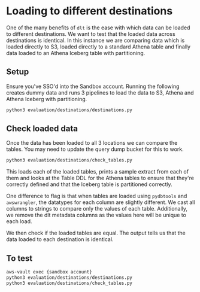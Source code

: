 # Loading to different destinations

One of the many benefits of `dlt` is the ease with which data can be loaded to different destinations. We want to test that the loaded data across destinations is identical. In this instance we are comparing data which is loaded directly to S3, loaded directly to a standard Athena table and finally data loaded to an Athena Iceberg table with partitioning.

## Setup
Ensure you've SSO'd into the Sandbox account. Running the following creates dummy data and runs 3 pipelines to load the data to S3, Athena and Athena Iceberg with partitioning.

```bash
python3 evaluation/destinations/destinations.py
``` 

## Check loaded data
Once the data has been loaded to all 3 locations we can compare the tables. You may need to update the query dump bucket for this to work.
```bash
python3 evaluation/destinations/check_tables.py
```
This loads each of the loaded tables, prints a sample extract from each of them and looks at the Table DDL for the Athena tables to ensure that they're correctly defined and that the Iceberg table is partitioned correctly.

One difference to flag is that when tables are loaded using `pydbtools` and `awswrangler`, the datatypes for each column are slightly different. We cast all columns to strings to compare only the values of each table. Additionally, we remove the dlt metadata columns as the values here will be unique to each load.

We then check if the loaded tables are equal. The output tells us that the data loaded to each destination is identical.

## To test

```bash
aws-vault exec {sandbox account}
python3 evaluation/destinations/destinations.py
python3 evaluation/destinations/check_tables.py
```
